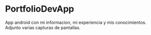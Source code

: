 # PortfolioDevApp
App android con mi informacion, mi experiencia y mis conocimientos.
Adjunto varias capturas de pantallas.
